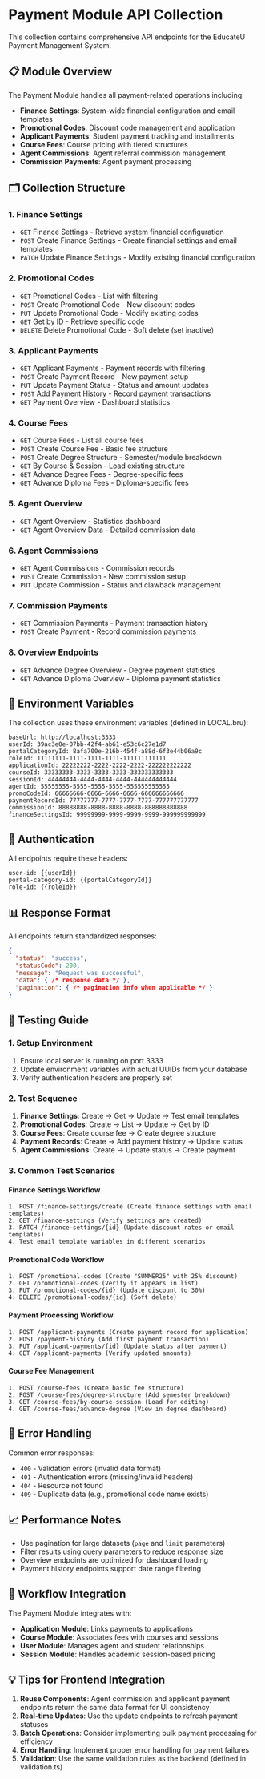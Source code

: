 # Payment Module API Collection

This collection contains comprehensive API endpoints for the EducateU Payment Management System.

## 📋 Module Overview

The Payment Module handles all payment-related operations including:
- **Finance Settings**: System-wide financial configuration and email templates
- **Promotional Codes**: Discount code management and application
- **Applicant Payments**: Student payment tracking and installments
- **Course Fees**: Course pricing with tiered structures
- **Agent Commissions**: Agent referral commission management
- **Commission Payments**: Agent payment processing

## 🗂 Collection Structure

### 1. Finance Settings
- `GET` Finance Settings - Retrieve system financial configuration
- `POST` Create Finance Settings - Create financial settings and email templates  
- `PATCH` Update Finance Settings - Modify existing financial configuration

### 2. Promotional Codes
- `GET` Promotional Codes - List with filtering
- `POST` Create Promotional Code - New discount codes
- `PUT` Update Promotional Code - Modify existing codes
- `GET` Get by ID - Retrieve specific code
- `DELETE` Delete Promotional Code - Soft delete (set inactive)

### 3. Applicant Payments
- `GET` Applicant Payments - Payment records with filtering
- `POST` Create Payment Record - New payment setup
- `PUT` Update Payment Status - Status and amount updates
- `POST` Add Payment History - Record payment transactions
- `GET` Payment Overview - Dashboard statistics

### 4. Course Fees
- `GET` Course Fees - List all course fees
- `POST` Create Course Fee - Basic fee structure
- `POST` Create Degree Structure - Semester/module breakdown
- `GET` By Course & Session - Load existing structure
- `GET` Advance Degree Fees - Degree-specific fees
- `GET` Advance Diploma Fees - Diploma-specific fees

### 5. Agent Overview
- `GET` Agent Overview - Statistics dashboard
- `GET` Agent Overview Data - Detailed commission data

### 6. Agent Commissions
- `GET` Agent Commissions - Commission records
- `POST` Create Commission - New commission setup
- `PUT` Update Commission - Status and clawback management

### 7. Commission Payments
- `GET` Commission Payments - Payment transaction history
- `POST` Create Payment - Record commission payments

### 8. Overview Endpoints
- `GET` Advance Degree Overview - Degree payment statistics
- `GET` Advance Diploma Overview - Diploma payment statistics

## 🔧 Environment Variables

The collection uses these environment variables (defined in LOCAL.bru):

```
baseUrl: http://localhost:3333
userId: 39ac3e0e-07bb-42f4-ab61-e53c6c27e1d7
portalCategoryId: 8afa700e-216b-454f-a88d-6f3e44b06a9c
roleId: 11111111-1111-1111-1111-111111111111
applicationId: 22222222-2222-2222-2222-222222222222
courseId: 33333333-3333-3333-3333-333333333333
sessionId: 44444444-4444-4444-4444-444444444444
agentId: 55555555-5555-5555-5555-555555555555
promoCodeId: 66666666-6666-6666-6666-666666666666
paymentRecordId: 77777777-7777-7777-7777-777777777777
commissionId: 88888888-8888-8888-8888-888888888888
financeSettingsId: 99999999-9999-9999-9999-999999999999
```

## 🔐 Authentication

All endpoints require these headers:
```
user-id: {{userId}}
portal-category-id: {{portalCategoryId}}
role-id: {{roleId}}
```

## 📊 Response Format

All endpoints return standardized responses:
```json
{
  "status": "success",
  "statusCode": 200,
  "message": "Request was successful",
  "data": { /* response data */ },
  "pagination": { /* pagination info when applicable */ }
}
```

## 🧪 Testing Guide

### 1. Setup Environment
1. Ensure local server is running on port 3333
2. Update environment variables with actual UUIDs from your database
3. Verify authentication headers are properly set

### 2. Test Sequence
1. **Finance Settings**: Create → Get → Update → Test email templates
2. **Promotional Codes**: Create → List → Update → Get by ID
3. **Course Fees**: Create course fee → Create degree structure
4. **Payment Records**: Create → Add payment history → Update status
5. **Agent Commissions**: Create → Update status → Create payment

### 3. Common Test Scenarios

#### Finance Settings Workflow
```
1. POST /finance-settings/create (Create finance settings with email templates)
2. GET /finance-settings (Verify settings are created)
3. PATCH /finance-settings/{id} (Update discount rates or email templates)
4. Test email template variables in different scenarios
```

#### Promotional Code Workflow
```
1. POST /promotional-codes (Create "SUMMER25" with 25% discount)
2. GET /promotional-codes (Verify it appears in list)
3. PUT /promotional-codes/{id} (Update discount to 30%)
4. DELETE /promotional-codes/{id} (Soft delete)
```

#### Payment Processing Workflow
```
1. POST /applicant-payments (Create payment record for application)
2. POST /payment-history (Add first payment transaction)
3. PUT /applicant-payments/{id} (Update status after payment)
4. GET /applicant-payments (Verify updated amounts)
```

#### Course Fee Management
```
1. POST /course-fees (Create basic fee structure)
2. POST /course-fees/degree-structure (Add semester breakdown)
3. GET /course-fees/by-course-session (Load for editing)
4. GET /course-fees/advance-degree (View in degree dashboard)
```

## 🚨 Error Handling

Common error responses:
- `400` - Validation errors (invalid data format)
- `401` - Authentication errors (missing/invalid headers)
- `404` - Resource not found
- `409` - Duplicate data (e.g., promotional code name exists)

## 📈 Performance Notes

- Use pagination for large datasets (`page` and `limit` parameters)
- Filter results using query parameters to reduce response size
- Overview endpoints are optimized for dashboard loading
- Payment history endpoints support date range filtering

## 🔄 Workflow Integration

The Payment Module integrates with:
- **Application Module**: Links payments to applications
- **Course Module**: Associates fees with courses and sessions
- **User Module**: Manages agent and student relationships
- **Session Module**: Handles academic session-based pricing

## 💡 Tips for Frontend Integration

1. **Reuse Components**: Agent commission and applicant payment endpoints return the same data format for UI consistency
2. **Real-time Updates**: Use the update endpoints to refresh payment statuses
3. **Batch Operations**: Consider implementing bulk payment processing for efficiency
4. **Error Handling**: Implement proper error handling for payment failures
5. **Validation**: Use the same validation rules as the backend (defined in validation.ts)